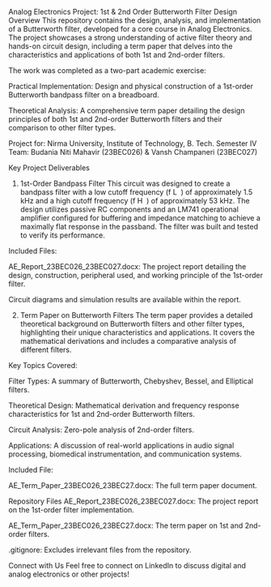Analog Electronics Project: 1st & 2nd Order Butterworth Filter Design
Overview
This repository contains the design, analysis, and implementation of a Butterworth filter, developed for a core course in Analog Electronics. The project showcases a strong understanding of active filter theory and hands-on circuit design, including a term paper that delves into the characteristics and applications of both 1st and 2nd-order filters.

The work was completed as a two-part academic exercise:

Practical Implementation: Design and physical construction of a 1st-order Butterworth bandpass filter on a breadboard.

Theoretical Analysis: A comprehensive term paper detailing the design principles of both 1st and 2nd-order Butterworth filters and their comparison to other filter types.

Project for: Nirma University, Institute of Technology, B. Tech. Semester IV
Team: Budania Niti Mahavir (23BEC026) & Vansh Champaneri (23BEC027)

Key Project Deliverables
1. 1st-Order Bandpass Filter
This circuit was designed to create a bandpass filter with a low cutoff frequency (f 
L
​
 ) of approximately 1.5 kHz and a high cutoff frequency (f 
H
​
 ) of approximately 53 kHz. The design utilizes passive RC components and an LM741 operational amplifier configured for buffering and impedance matching to achieve a maximally flat response in the passband. The filter was built and tested to verify its performance.

Included Files:

AE_Report_23BEC026_23BEC027.docx: The project report detailing the design, construction, peripheral used, and working principle of the 1st-order filter.

Circuit diagrams and simulation results are available within the report.

2. Term Paper on Butterworth Filters
The term paper provides a detailed theoretical background on Butterworth filters and other filter types, highlighting their unique characteristics and applications. It covers the mathematical derivations and includes a comparative analysis of different filters.

Key Topics Covered:

Filter Types: A summary of Butterworth, Chebyshev, Bessel, and Elliptical filters.

Theoretical Design: Mathematical derivation and frequency response characteristics for 1st and 2nd-order Butterworth filters.

Circuit Analysis: Zero-pole analysis of 2nd-order filters.

Applications: A discussion of real-world applications in audio signal processing, biomedical instrumentation, and communication systems.

Included File:

AE_Term_Paper_23BEC026_23BEC27.docx: The full term paper document.

Repository Files
AE_Report_23BEC026_23BEC027.docx: The project report on the 1st-order filter implementation.

AE_Term_Paper_23BEC026_23BEC27.docx: The term paper on 1st and 2nd-order filters.

.gitignore: Excludes irrelevant files from the repository.

Connect with Us
Feel free to connect on LinkedIn to discuss digital and analog electronics or other projects!
